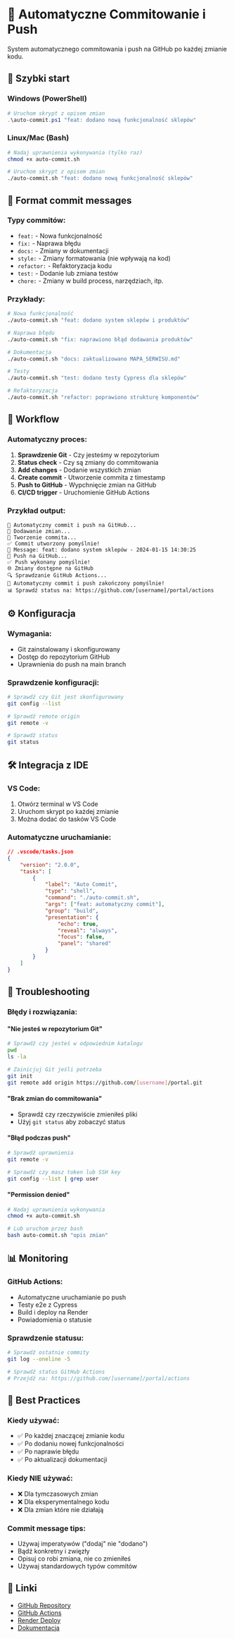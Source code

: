 # 🤖 Automatyczne Commitowanie i Push

System automatycznego commitowania i push na GitHub po każdej zmianie kodu.

## 🚀 Szybki start

### Windows (PowerShell)
```powershell
# Uruchom skrypt z opisem zmian
.\auto-commit.ps1 "feat: dodano nową funkcjonalność sklepów"
```

### Linux/Mac (Bash)
```bash
# Nadaj uprawnienia wykonywania (tylko raz)
chmod +x auto-commit.sh

# Uruchom skrypt z opisem zmian
./auto-commit.sh "feat: dodano nową funkcjonalność sklepów"
```

## 📝 Format commit messages

### Typy commitów:
- `feat:` - Nowa funkcjonalność
- `fix:` - Naprawa błędu
- `docs:` - Zmiany w dokumentacji
- `style:` - Zmiany formatowania (nie wpływają na kod)
- `refactor:` - Refaktoryzacja kodu
- `test:` - Dodanie lub zmiana testów
- `chore:` - Zmiany w build process, narzędziach, itp.

### Przykłady:
```bash
# Nowa funkcjonalność
./auto-commit.sh "feat: dodano system sklepów i produktów"

# Naprawa błędu
./auto-commit.sh "fix: naprawiono błąd dodawania produktów"

# Dokumentacja
./auto-commit.sh "docs: zaktualizowano MAPA_SERWISU.md"

# Testy
./auto-commit.sh "test: dodano testy Cypress dla sklepów"

# Refaktoryzacja
./auto-commit.sh "refactor: poprawiono strukturę komponentów"
```

## 🔄 Workflow

### Automatyczny proces:
1. **Sprawdzenie Git** - Czy jesteśmy w repozytorium
2. **Status check** - Czy są zmiany do commitowania
3. **Add changes** - Dodanie wszystkich zmian
4. **Create commit** - Utworzenie commita z timestamp
5. **Push to GitHub** - Wypchnięcie zmian na GitHub
6. **CI/CD trigger** - Uruchomienie GitHub Actions

### Przykład output:
```
🚀 Automatyczny commit i push na GitHub...
📁 Dodawanie zmian...
💾 Tworzenie commita...
✅ Commit utworzony pomyślnie!
📝 Message: feat: dodano system sklepów - 2024-01-15 14:30:25
🚀 Push na GitHub...
✅ Push wykonany pomyślnie!
🌐 Zmiany dostępne na GitHub
🔍 Sprawdzanie GitHub Actions...
🎉 Automatyczny commit i push zakończony pomyślnie!
📊 Sprawdź status na: https://github.com/[username]/portal/actions
```

## ⚙️ Konfiguracja

### Wymagania:
- Git zainstalowany i skonfigurowany
- Dostęp do repozytorium GitHub
- Uprawnienia do push na main branch

### Sprawdzenie konfiguracji:
```bash
# Sprawdź czy Git jest skonfigurowany
git config --list

# Sprawdź remote origin
git remote -v

# Sprawdź status
git status
```

## 🛠️ Integracja z IDE

### VS Code:
1. Otwórz terminal w VS Code
2. Uruchom skrypt po każdej zmianie
3. Można dodać do tasków VS Code

### Automatyczne uruchamianie:
```json
// .vscode/tasks.json
{
    "version": "2.0.0",
    "tasks": [
        {
            "label": "Auto Commit",
            "type": "shell",
            "command": "./auto-commit.sh",
            "args": ["feat: automatyczny commit"],
            "group": "build",
            "presentation": {
                "echo": true,
                "reveal": "always",
                "focus": false,
                "panel": "shared"
            }
        }
    ]
}
```

## 🔧 Troubleshooting

### Błędy i rozwiązania:

#### "Nie jesteś w repozytorium Git"
```bash
# Sprawdź czy jesteś w odpowiednim katalogu
pwd
ls -la

# Zainicjuj Git jeśli potrzeba
git init
git remote add origin https://github.com/[username]/portal.git
```

#### "Brak zmian do commitowania"
- Sprawdź czy rzeczywiście zmieniłeś pliki
- Użyj `git status` aby zobaczyć status

#### "Błąd podczas push"
```bash
# Sprawdź uprawnienia
git remote -v

# Sprawdź czy masz token lub SSH key
git config --list | grep user
```

#### "Permission denied"
```bash
# Nadaj uprawnienia wykonywania
chmod +x auto-commit.sh

# Lub uruchom przez bash
bash auto-commit.sh "opis zmian"
```

## 📊 Monitoring

### GitHub Actions:
- Automatyczne uruchamianie po push
- Testy e2e z Cypress
- Build i deploy na Render
- Powiadomienia o statusie

### Sprawdzenie statusu:
```bash
# Sprawdź ostatnie commity
git log --oneline -5

# Sprawdź status GitHub Actions
# Przejdź na: https://github.com/[username]/portal/actions
```

## 🎯 Best Practices

### Kiedy używać:
- ✅ Po każdej znaczącej zmianie kodu
- ✅ Po dodaniu nowej funkcjonalności
- ✅ Po naprawie błędu
- ✅ Po aktualizacji dokumentacji

### Kiedy NIE używać:
- ❌ Dla tymczasowych zmian
- ❌ Dla eksperymentalnego kodu
- ❌ Dla zmian które nie działają

### Commit message tips:
- Używaj imperatywów ("dodaj" nie "dodano")
- Bądź konkretny i zwięzły
- Opisuj co robi zmiana, nie co zmieniłeś
- Używaj standardowych typów commitów

## 🔗 Linki

- [GitHub Repository](https://github.com/[username]/portal)
- [GitHub Actions](https://github.com/[username]/portal/actions)
- [Render Deploy](https://portal-backend-igf9.onrender.com)
- [Dokumentacja](https://github.com/[username]/portal/blob/main/README.md) 